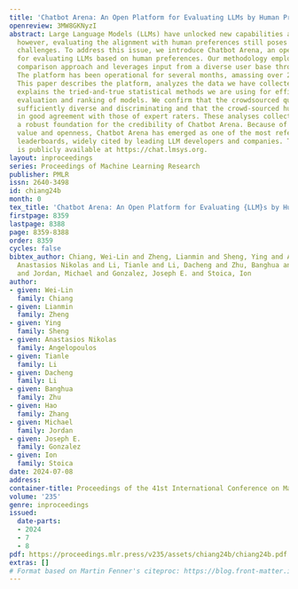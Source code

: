 ```yaml
---
title: 'Chatbot Arena: An Open Platform for Evaluating LLMs by Human Preference'
openreview: 3MW8GKNyzI
abstract: Large Language Models (LLMs) have unlocked new capabilities and applications;
  however, evaluating the alignment with human preferences still poses significant
  challenges. To address this issue, we introduce Chatbot Arena, an open platform
  for evaluating LLMs based on human preferences. Our methodology employs a pairwise
  comparison approach and leverages input from a diverse user base through crowdsourcing.
  The platform has been operational for several months, amassing over 240K votes.
  This paper describes the platform, analyzes the data we have collected so far, and
  explains the tried-and-true statistical methods we are using for efficient and accurate
  evaluation and ranking of models. We confirm that the crowdsourced questions are
  sufficiently diverse and discriminating and that the crowd-sourced human votes are
  in good agreement with those of expert raters. These analyses collectively establish
  a robust foundation for the credibility of Chatbot Arena. Because of its unique
  value and openness, Chatbot Arena has emerged as one of the most referenced LLM
  leaderboards, widely cited by leading LLM developers and companies. The platform
  is publicly available at https://chat.lmsys.org.
layout: inproceedings
series: Proceedings of Machine Learning Research
publisher: PMLR
issn: 2640-3498
id: chiang24b
month: 0
tex_title: 'Chatbot Arena: An Open Platform for Evaluating {LLM}s by Human Preference'
firstpage: 8359
lastpage: 8388
page: 8359-8388
order: 8359
cycles: false
bibtex_author: Chiang, Wei-Lin and Zheng, Lianmin and Sheng, Ying and Angelopoulos,
  Anastasios Nikolas and Li, Tianle and Li, Dacheng and Zhu, Banghua and Zhang, Hao
  and Jordan, Michael and Gonzalez, Joseph E. and Stoica, Ion
author:
- given: Wei-Lin
  family: Chiang
- given: Lianmin
  family: Zheng
- given: Ying
  family: Sheng
- given: Anastasios Nikolas
  family: Angelopoulos
- given: Tianle
  family: Li
- given: Dacheng
  family: Li
- given: Banghua
  family: Zhu
- given: Hao
  family: Zhang
- given: Michael
  family: Jordan
- given: Joseph E.
  family: Gonzalez
- given: Ion
  family: Stoica
date: 2024-07-08
address:
container-title: Proceedings of the 41st International Conference on Machine Learning
volume: '235'
genre: inproceedings
issued:
  date-parts:
  - 2024
  - 7
  - 8
pdf: https://proceedings.mlr.press/v235/assets/chiang24b/chiang24b.pdf
extras: []
# Format based on Martin Fenner's citeproc: https://blog.front-matter.io/posts/citeproc-yaml-for-bibliographies/
---
```

